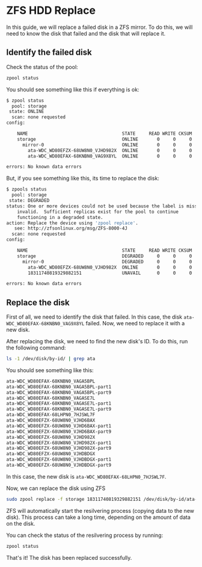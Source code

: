 # ZFS HDD Replace

In this guide, we will replace a failed disk in a ZFS mirror. To do this, we will need to know the disk that failed and the disk that will replace it.

## Identify the failed disk

Check the status of the pool:

```bash
zpool status
```

You should see something like this if everything is ok:

```bash
$ zpool status
  pool: storage
 state: ONLINE
  scan: none requested
config:

    NAME                                   STATE     READ WRITE CKSUM
    storage                                ONLINE       0     0     0
      mirror-0                             ONLINE       0     0     0
        ata-WDC_WD80EFZX-68UW8N0_VJHD982X  ONLINE       0     0     0
        ata-WDC_WD80EFAX-68KNBN0_VAG9X8YL  ONLINE       0     0     0

errors: No known data errors
```
But, if you see something like this, its time to replace the disk:

```bash
$ zpools status
  pool: storage
 state: DEGRADED
status: One or more devices could not be used because the label is missing or
    invalid.  Sufficient replicas exist for the pool to continue
    functioning in a degraded state.
action: Replace the device using 'zpool replace'.
   see: http://zfsonlinux.org/msg/ZFS-8000-4J
  scan: none requested
config:

    NAME                                   STATE     READ WRITE CKSUM
    storage                                DEGRADED     0     0     0
      mirror-0                             DEGRADED     0     0     0
        ata-WDC_WD80EFZX-68UW8N0_VJHD982X  ONLINE       0     0     0
        18311740819329882151               UNAVAIL      0     0     0  was /dev/disk/by-id/ata-WDC_WD80EFAX-68KNBN0_VAG9X8YL-part1

errors: No known data errors
```

## Replace the disk

First of all, we need to identify the disk that failed. In this case, the disk `ata-WDC_WD80EFAX-68KNBN0_VAG9X8YL` failed. Now, we need to replace it with a new disk.

After replacing the disk, we need to find the new disk's ID. To do this, run the following command:

```bash
ls -1 /dev/disk/by-id/ | grep ata
```

You should see something like this:

```bash
ata-WDC_WD80EFAX-68KNBN0_VAGA5BPL
ata-WDC_WD80EFAX-68KNBN0_VAGA5BPL-part1
ata-WDC_WD80EFAX-68KNBN0_VAGA5BPL-part9
ata-WDC_WD80EFAX-68KNBN0_VAGASE7L
ata-WDC_WD80EFAX-68KNBN0_VAGASE7L-part1
ata-WDC_WD80EFAX-68KNBN0_VAGASE7L-part9
ata-WDC_WD80EFAX-68LHPN0_7HJSWL7F
ata-WDC_WD80EFZX-68UW8N0_VJHD6BAX
ata-WDC_WD80EFZX-68UW8N0_VJHD6BAX-part1
ata-WDC_WD80EFZX-68UW8N0_VJHD6BAX-part9
ata-WDC_WD80EFZX-68UW8N0_VJHD982X
ata-WDC_WD80EFZX-68UW8N0_VJHD982X-part1
ata-WDC_WD80EFZX-68UW8N0_VJHD982X-part9
ata-WDC_WD80EFZX-68UW8N0_VJHDBDGX
ata-WDC_WD80EFZX-68UW8N0_VJHDBDGX-part1
ata-WDC_WD80EFZX-68UW8N0_VJHDBDGX-part9
```

In this case, the new disk is `ata-WDC_WD80EFAX-68LHPN0_7HJSWL7F`.

Now, we can replace the disk using ZFS

```bash
sudo zpool replace -f storage 18311740819329882151 /dev/disk/by-id/ata-WDC_WD80EFAX-68LHPN0_7HJSWL7F
```

ZFS will automatically start the resilvering process (copying data to the new disk). This process can take a long time, depending on the amount of data on the disk.

You can check the status of the resilvering process by running:

```bash
zpool status
```

That's it! The disk has been replaced successfully.



